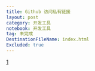 ```yaml
---
title: Github 访问私有链接
layout: post
category: 开发工具
notebook: 开发工具
tag: 未完成
DestinationFileName: index.html
Excluded: true
---
```



<div style="display:none">
    var url = `https://raw.githubusercontent.com/xkdip/vkyii.github.io/master/CNAME`;

    // var xhr =new XMLHttpRequest();
    // xhr.open("Get", url, true);
    // xhr.setRequestHeader('Authorization', 'token 02e44bd17da15685788a82dd6787fe2c2fd497ef');
    // xhr.send();

    fetch('https://api.github.com/repos/xkdip/vkyii.github.io/contents/CNAME', {
      headers: {
        'Authorization': 'token 02e44bd17da15685788a82dd6787fe2c2fd497ef',
        'Accept': 'application/vnd.github.v3.raw',
      },
    })
      //.then(response => response.buffer())
      .then(response => {
        console.log(response.body.text());
      })
      .catch(() => {
        throw new Error('File unreachable');
      });

</div>

[1](https://docs.github.com/en/free-pro-team@latest/github/authenticating-to-github/creating-a-personal-access-token)

